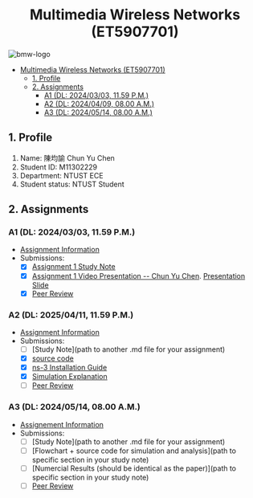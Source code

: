 # <center>Multimedia Wireless Networks (ET5907701)</center>

![bmw-logo](./assets/lab-logo.jpg)

- [Multimedia Wireless Networks (ET5907701)](#multimedia-wireless-networks-et5907701)
  - [1. Profile](#1-profile)
  - [2. Assignments](#2-assignments)
    - [A1 (DL: 2024/03/03, 11.59 P.M.)](#a1-dl-20240303-1159-pm)
    - [A2 (DL: 2024/04/09, 08.00 A.M.)](#a2-dl-20240409-0800-am)
    - [A3 (DL: 2024/05/14, 08.00 A.M.)](#a3-dl-20240514-0800-am)
   


## 1. Profile

1. Name: 陳均諭 Chun Yu Chen
2. Student ID: M11302229
3. Department: NTUST ECE
4. Student status: NTUST Student

## 2. Assignments

### A1 (DL: 2024/03/03, 11.59 P.M.)

- [Assignment Information](https://github.com/bmw-ece-ntust/multimedia-wireless-networks/tree/master?tab=readme-ov-file#a1)
- Submissions:
  - [x] [Assignment 1 Study Note](https://github.com/bmw-ece-ntust/multimedia-wireless-networks/blob/2025-m11302229-Chen-Chun-Yu/a1-m11302229-Chun-Yu-Chen.md)
  - [x] [Assignment 1 Video Presentation -- Chun Yu Chen](https://youtu.be/HXcbZz0pUJA).  [Presentation Slide](https://www.canva.com/design/DAGgrP8kmhY/p69S1q7YFHDy9TKCpw-AUw/edit?utm_content=DAGgrP8kmhY&utm_campaign=designshare&utm_medium=link2&utm_source=sharebutton)
  - [x] [Peer Review](https://docs.google.com/forms/d/e/1FAIpQLSfRnxq685epUtG5pLHLfxgMmcAg7UcMH0B4z4mDJwshvSMvHg/viewform)

### A2 (DL: 2025/04/11, 11.59 P.M.)

- [Assignment Information](https://github.com/bmw-ece-ntust/multimedia-wireless-networks/tree/master?tab=readme-ov-file#a2)
- Submissions:
  - [ ] [Study Note](path to another .md file for your assignment)
  - [x] [source code](https://github.com/bmw-ece-ntust/multimedia-wireless-networks/blob/2025-m11302229-Chen-Chun-Yu/a2/src/a2.cc)
  - [x] [ns-3 Installation Guide](https://github.com/bmw-ece-ntust/multimedia-wireless-networks/blob/2025-m11302229-Chen-Chun-Yu/a2/doc/Installation_guide.md)
  - [x] [Simulation Explanation](https://github.com/bmw-ece-ntust/multimedia-wireless-networks/blob/2025-m11302229-Chen-Chun-Yu/a2/doc/Simulation_explanation.md)
  - [ ] [Peer Review](https://forms.gle/njd22Apu7ZGTbKzJ7)

### A3 (DL: 2024/05/14, 08.00 A.M.)

- [Assignement Information](https://github.com/bmw-ece-ntust/multimedia-wireless-network?tab=readme-ov-file#a3-deadline-514-0800-am)
- Submissions:
  - [ ] [Study Note](path to another .md file for your assignment)
  - [ ] [Flowchart + source code for simulation and analysis](path to specific section in your study note)
  - [ ] [Numercial Results (should be identical as the paper)](path to specific section in your study note)
  - [ ] [Peer Review](https://forms.gle/yVtjYqxZyRgcjbeE8)
